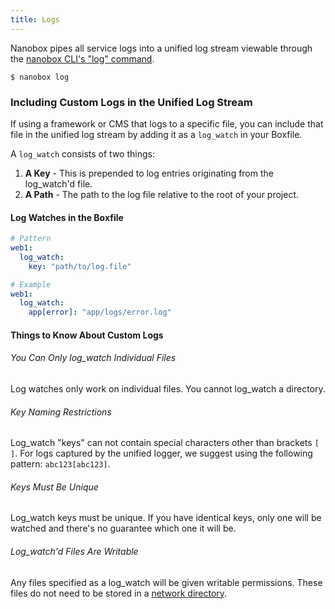 ```yaml
---
title: Logs
---
```


Nanobox pipes all service logs into a unified log stream viewable through the [nanobox CLI's "log" command](/cli/log/).

```shell
$ nanobox log
```

### Including Custom Logs in the Unified Log Stream
If using a framework or CMS that logs to a specific file, you can include that file in the unified log stream by adding it as a `log_watch` in your Boxfile.

A `log_watch` consists of two things:

1. **A Key** - This is prepended to log entries originating from the log_watch'd file.
2. **A Path** - The path to the log file relative to the root of your project.  

#### Log Watches in the Boxfile
```yaml
# Pattern
web1:
  log_watch:
    key: "path/to/log.file"

# Example
web1:
  log_watch:
    app[error]: "app/logs/error.log"
```

#### Things to Know About Custom Logs

###### You Can Only log_watch Individual Files
Log watches only work on individual files. You cannot log_watch a directory.

###### Key Naming Restrictions
Log_watch "keys" can not contain special characters other than brackets `[ ]`. For logs captured by the unified logger, we suggest using the following pattern: `abc123[abc123]`.

###### Keys Must Be Unique
Log_watch keys must be unique. If you have identical keys, only one will be watched and there's no guarantee which one it will be.

###### Log_watch'd Files Are Writable
Any files specified as a log_watch will be given writable permissions. These files do not need to be stored in a [network directory](/getting-started/network-storage/).

